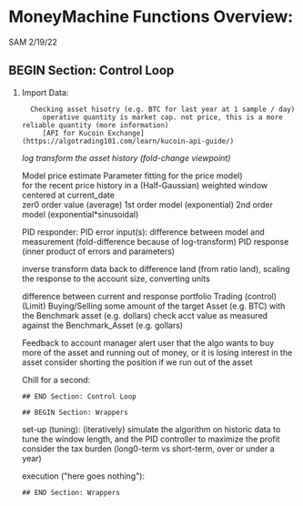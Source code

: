 # MoneyMachine Functions Overview:
SAM 2/19/22

## BEGIN Section: Control Loop
<ol>
  <li>Import Data:</li>
   
      Checking asset hisotry (e.g. BTC for last year at 1 sample / day)
         operative quantity is market cap. not price, this is a more reliable quantity (more information)
         [API for Kucoin Exchange](https://algotrading101.com/learn/kucoin-api-guide/)
   
   *log transform the asset history (fold-change viewpoint)*
   
   Model price estimate 
      Parameter fitting for the price model)    
      for the recent price history in a 
      (Half-Gaussian) weighted window centered at current_date    
         zer0 order value (average)
         1st order model (exponential)
         2nd order model (exponential*sinusoidal)
   
   PID responder:
      PID error input(s): 
         difference between model and measurement (fold-difference because of log-transform)
      PID response 
         (inner product of errors and parameters)

   inverse transform data
      back to difference land (from ratio land), scaling the response to the account size, converting units
   
   difference between current and response portfolio
   Trading (control)
      (Limit) Buying/Selling 
         some amount of the target Asset (e.g. BTC) with the Benchmark asset (e.g. dollars)
   check acct value 
      as measured against the Benchmark_Asset (e.g. gollars)

   Feedback to account manager
      alert user that the algo wants to buy more of the asset and running out of money, or it is losing interest in the asset
      consider shorting the position if we run out of the asset

   Chill for a second:
```
## END Section: Control Loop

## BEGIN Section: Wrappers
```
   set-up (tuning):
      (iteratively) simulate the algorithm on historic data to tune the window length, and the PID controller to maximize the profit
      consider the tax burden (long0-term vs short-term, over or under a year)

   execution ("here goes nothing"):
```
## END Section: Wrappers
